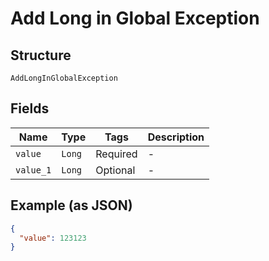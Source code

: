 
# Add Long in Global Exception

## Structure

`AddLongInGlobalException`

## Fields

| Name | Type | Tags | Description |
|  --- | --- | --- | --- |
| `value` | `Long` | Required | - |
| `value_1` | `Long` | Optional | - |

## Example (as JSON)

```json
{
  "value": 123123
}
```

